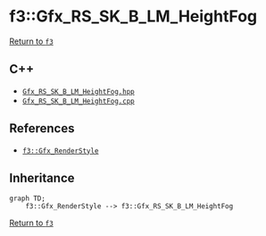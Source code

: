 # f3::Gfx_RS_SK_B_LM_HeightFog

[Return to `f3`](/docs/f3.md)

## C++

- [`Gfx_RS_SK_B_LM_HeightFog.hpp`](/src/f3/Gfx_RS_SK_B_LM_HeightFog.hpp)
- [`Gfx_RS_SK_B_LM_HeightFog.cpp`](/src/f3/Gfx_RS_SK_B_LM_HeightFog.cpp)

## References

- [`f3::Gfx_RenderStyle`](/docs/f3/Gfx_RenderStyle.md)

## Inheritance

```mermaid
graph TD;
    f3::Gfx_RenderStyle --> f3::Gfx_RS_SK_B_LM_HeightFog
```

[Return to `f3`](/docs/f3.md)